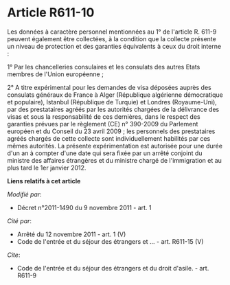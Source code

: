 # Article R611-10

Les données à caractère personnel mentionnées au 1° de l'article R. 611-9 peuvent également être collectées, à la condition
que la collecte présente un niveau de protection et des garanties équivalents à ceux du droit interne : 

1° Par les chancelleries consulaires et les consulats des autres Etats membres de l'Union européenne ; 

2° A titre expérimental pour les demandes de visa déposées auprès des consulats généraux de France à Alger (République
algérienne démocratique et populaire), Istanbul (République de Turquie) et Londres (Royaume-Uni), par des prestataires agréés
par les autorités chargées de la délivrance des visas et sous la responsabilité de ces dernières, dans le respect des
garanties prévues par le règlement (CE) n° 390-2009 du Parlement européen et du Conseil du 23 avril 2009 ; les personnels des
prestataires agréés chargés de cette collecte sont individuellement habilités par ces mêmes autorités. La présente
expérimentation est autorisée pour une durée d'un an à compter d'une date qui sera fixée par un arrêté conjoint du ministre
des affaires étrangères et du ministre chargé de l'immigration et au plus tard le 1er janvier 2012.

**Liens relatifs à cet article**

_Modifié par_:

  - Décret n°2011-1490 du 9 novembre 2011 - art. 1

_Cité par_:

  - Arrêté du 12 novembre 2011 - art. 1 (V)
  - Code de l'entrée et du séjour des étrangers et ... - art. R611-15 (V)

_Cite_:

  - Code de l'entrée et du séjour des étrangers et du droit d'asile. - art. R611-9
